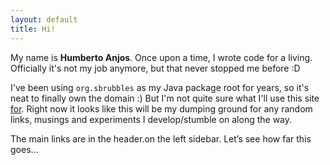 ```yaml
---
layout: default
title: Hi!
---
```


My name is **Humberto Anjos**. Once upon a time, I wrote code for a living. Officially it's not my job anymore, but that never stopped me before :D 

I've been using `org.sbrubbles` as my Java package root for years, so it's neat to finally own the domain :) But I'm not quite sure what I'll use this site [for](http://wiki.c2.com/?EndingWithaPreposition). Right now it looks like this will be my dumping ground for any random links, musings and experiments I develop/stumble on along the way.

The main links are <span class='only-sm'>in the header.</span><span class='only-md'>on the left sidebar.</span> Let’s see how far this goes...
